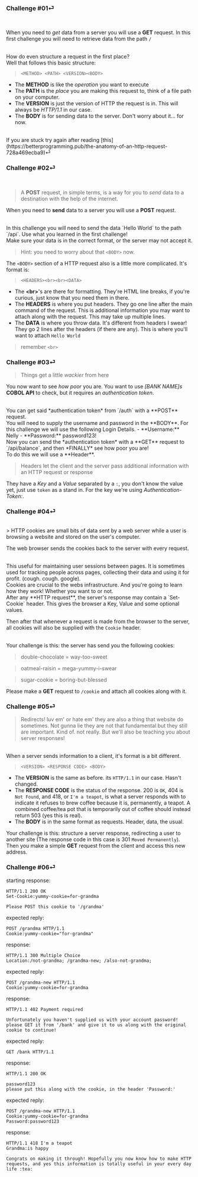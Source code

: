 ### Challenge #01⏎
<br/>

When you need to _get_ data from a server you will use a **GET** request. In this first challenge you will need to retrieve data from the path `/`<br><br/>

How do even structure a request in the first place?<br>Well that follows this basic structure:

> `<METHOD> <PATH> <VERSION><BODY>`

- The **METHOD** is like the _operation_ you want to execute
- The **PATH** is the _place_ you are making this request to, think of a file path on your computer.
- The **VERSION** is just the version of HTTP the request is in. This will always be _HTTP/1.1_ in our case.
- The **BODY** is for sending data to the server. Don't worry about it... for now.

<br/>
If you are stuck try again after reading [this](https://betterprogramming.pub/the-anatomy-of-an-http-request-728a469ecba9)⏎

### Challenge #02⏎

<br/>

> A **POST** request, in simple terms, is a way for you to _send_ data to a destination with the help of the internet.

When you need to **send** data to a server you will use a **POST** request.

<br/>
In this challenge you will need to send the data `Hello World` to the path `/api`.
Use what you learned in the first challenge!

<br/>
Make sure your data is in the correct format, or the server may not accept it.

> Hint: you need to worry about that `<BODY>` now.

The `<BODY>` section of a HTTP request also is a little more complicated.
It's format is:
>`<HEADERS><br><br><DATA>`

- The **\<br>**'s are there for formatting. They're HTML line breaks, if you're curious, just know that you need them in there.
- The **HEADERS** is where you put headers. They go one line after the main command of the request. This is additional information you may want to attach along with the request. This may take up multiple lines.
- The **DATA** is where you throw data. It's different from headers I swear! They go 2 lines after the headers (if there are any). This is where you'll want to attach `Hello World`

> remember `<br>`
### Challenge #03⏎
<!--
GET
/auth
HTTP/1.1
<br>Username:Nelly
<br>Password:password123!

POST
/bank
HTTP/1.1
Authentication-Token:token
-->
> Things get a little _wackier_ from here

You now want to see _how poor_ you are.
You want to use _[BANK NAME]s_ **COBOL API** to check, but it requires an _authentication token_.

<br/>
You can get said *authentication token* from `/auth` with a **POST** request.

<br/>
You will need to supply the username and password in the **BODY**.
For this challenge we will use the following Login Details.
- **Username:** Nelly
- **Password:** password123!

<br/>
Now you can send the *authentication token* with a **GET** request to `/api/balance`, and then *FINALLY* see how poor you are!

<br/>
To do this we will use a **Header**.

> Headers let the client and the server pass additional information with an HTTP request or response

They have a _Key_ and a _Value_ separated by a `:`, you don't know the value yet, just use `token` as a stand in. For the key we're using _Authentication-Token:_.

### Challenge #04⏎
<!--
GET
/cookie
HTTP/1.1
<br>Cookie:
double-chocolate=way-too-sweet;
oatmeal-raisin=mega-yummy-i-swear;
sugar-cookie=boring-but-blessed;
-->

<br/>
> HTTP cookies are small bits of data sent by a web server while a user is browsing a website and stored on the user's computer.

The web browser sends the cookies back to the server with every request.

<br/>
This useful for maintaining user sessions between pages. It is sometimes used for tracking people across pages, collecting their data and using it for profit. (cough. cough. google).

<br/>
Cookies are crucial to the webs infrastructure. And you're going to learn how they work! Whether you want to or not.

<br/>
After any **HTTP request**, the server's response may contain a `Set-Cookie` header. This gives the browser a Key, Value and some optional values.

Then after that whenever a request is made from the browser to the server, all cookies will also be supplied with the `Cookie` header.

<br/>
Your challenge is this: the server has send you the following cookies:

> double-chocolate = way-too-sweet

> oatmeal-raisin = mega-yummy-i-swear

> sugar-cookie = boring-but-blessed

Please make a **GET** request to `/cookie` and attach all cookies along with it.

### Challenge #05⏎
<!--
HTTP/1.1
301
Moved Permanently
Location:
/cookie_new

GET
/cookie_new
HTTP/1.1
-->

> Redirects! luv em' or hate em' they are also a thing that website do sometimes. Not gunna lie they are not that fundamental but they still are important. Kind of. not really. But we'll also be teaching you about server responses!

<br/>
When a server sends information to a client, it's format is a bit different.

>`<VERSION> <RESPONSE CODE> <BODY>`

- The **VERSION** is the same as before. its `HTTP/1.1` in our case. Hasn't changed.
- The **RESPONSE CODE** is the status of the response. 200 is `OK`, 404 is `Not Found`, and 418, or `I'm a teapot`, is what a server responds with to indicate it refuses to brew coffee because it is, permanently, a teapot. A combined coffee/tea pot that is temporarily out of coffee should instead return 503 (yes this is real).
- The **BODY** is in the same format as requests. Header, data, the usual.

Your challenge is this: structure a server response, redirecting a user to another site (The response code in this case is 301 `Moved Permanently`). Then you make a simple **GET** request from the client and access this new address.

### Challenge #06⏎
starting response:
```http
HTTP/1.1 200 OK
Set-Cookie:yummy-cookie=for-grandma

Please POST this cookie to '/grandma'
```

expected reply:
```http
POST /grandma HTTP/1.1
Cookie:yummy-cookie="for-grandma"
```

response:
```http
HTTP/1.1 300 Multiple Choice
Location:/not-grandma; /grandma-new; /also-not-grandma;
```

expected reply:
```http
POST /grandma-new HTTP/1.1
Cookie:yummy-cookie=for-grandma
```

response:
```http
HTTP/1.1 402 Payment required

Unfortunately you haven't supplied us with your account password! please GET it from '/bank' and give it to us along with the original cookie to continue!
```

expected reply:
```http
GET /bank HTTP/1.1
```

response:
```http
HTTP/1.1 200 OK

password123
please put this along with the cookie, in the header 'Password:'
```

expected reply:
```http
POST /grandma-new HTTP/1.1
Cookie:yummy-cookie=for-grandma
Password:password123
```

response:
```http
HTTP/1.1 418 I'm a teapot
Grandma:is happy

Congrats on making it through! Hopefully you now know how to make HTTP requests, and yes this information is totally useful in your every day life :tea:
```
